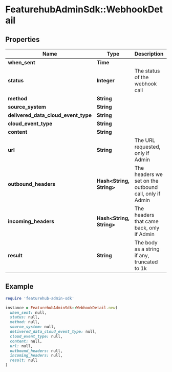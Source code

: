 # FeaturehubAdminSdk::WebhookDetail

## Properties

| Name | Type | Description | Notes |
| ---- | ---- | ----------- | ----- |
| **when_sent** | **Time** |  | [optional] |
| **status** | **Integer** | The status of the webhook call |  |
| **method** | **String** |  |  |
| **source_system** | **String** |  | [optional] |
| **delivered_data_cloud_event_type** | **String** |  | [optional] |
| **cloud_event_type** | **String** |  |  |
| **content** | **String** |  | [optional] |
| **url** | **String** | The URL requested, only if Admin | [optional] |
| **outbound_headers** | **Hash&lt;String, String&gt;** | The headers we set on the outbound call, only if Admin | [optional] |
| **incoming_headers** | **Hash&lt;String, String&gt;** | The headers that came back, only if Admin | [optional] |
| **result** | **String** | The body as a string if any, truncated to 1k | [optional] |

## Example

```ruby
require 'featurehub-admin-sdk'

instance = FeaturehubAdminSdk::WebhookDetail.new(
  when_sent: null,
  status: null,
  method: null,
  source_system: null,
  delivered_data_cloud_event_type: null,
  cloud_event_type: null,
  content: null,
  url: null,
  outbound_headers: null,
  incoming_headers: null,
  result: null
)
```

